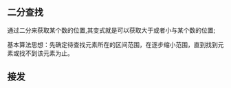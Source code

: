 #

## 二分查找

通过二分来获取某个数的位置,其变式就是可以获取大于或者小与某个数的位置;

基本算法思想：先确定待查找元素所在的区间范围，在逐步缩小范围，直到找到元素或找不到该元素为止。

## 接发
